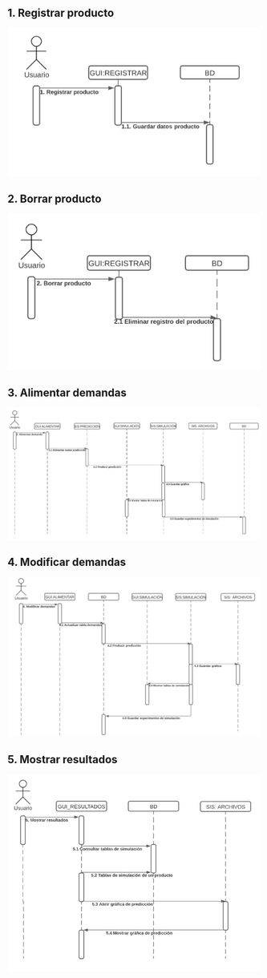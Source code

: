 ## 1. Registrar producto
![](caso_1_registrar.PNG)
## 2. Borrar producto
![](caso_2_borrar.PNG)
## 3. Alimentar demandas
![](caso_3_alimentar.PNG)
## 4. Modificar demandas
![](caso_4_modificar.PNG)
## 5. Mostrar resultados
![](caso_5_resultado.PNG)
